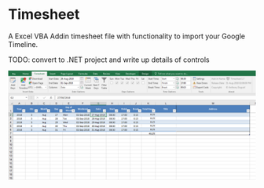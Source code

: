 # Timesheet
A Excel VBA Addin timesheet file with functionality to import your Google Timeline.

TODO: convert to .NET project and write up details of controls

<img align="left" src="screenshot.png">
